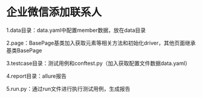 # 企业微信添加联系人
1.data目录：data.yaml中配置member数据，放在data目录

2.page：BasePage基类加入获取元素等相关方法和初始化driver，其他页面继承基类BasePage

3.testcase目录：测试用例和conftest.py（加入获取配置文件数据data.yaml）

4.report目录：allure报告

5.run.py：通过run文件进行执行测试用例，生成报告